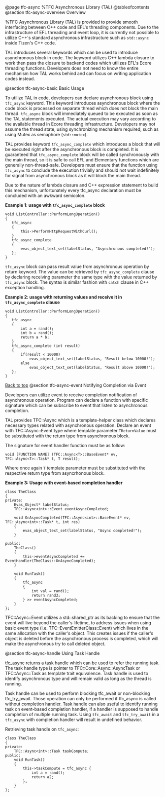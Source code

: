 @page tfc-async %TFC Asynchronous Library (TAL)
@tableofcontents
@section tfc-async-overview Overview

%TFC Asynchronous Library (TAL) is provided to provide smooth interfacing between C++ code and EFL's
threading components. Due to the infrastructure of EFL threading and event loop, it is currently not
possible to utilize C++'s standard asynchronous infrastructure such as `std::async` inside Tizen's
C++ code.

TAL introduces several keywords which can be used to introduce asynchronous block in code. The
keyword utilizes C++ lambda closure to work then pass the closure to backend codes which utilizes
EFL's Ecore threading functions. Developers does not need to know the entire mechanism how TAL
works behind and can focus on writing application codes instead.

@section tfc-async-basic Basic Usage

To utilize TAL in code, developers can declare asynchronous block using `tfc_async` keyword. This
keyword introduces asynchronous block where the code block is processed on separate thread which 
does not block the main thread. `tfc_async` block will immediately queued to be executed as soon
as the TAL statements executed. The actual execution may vary according to the available thread
in Ecore threading infrastructure. Developers may not assume the thread state, using
synchronizing mechanism required, such as using Mutex as semaphore (`std::mutex`).

TAL provides keyword `tfc_async_complete` which introduces a block that will be executed right after
the asynchronous block is completed. It is guaranteed that `tfc_async_complete` block will be called
synchronously with the main thread, so it is safe to call EFL and Elementary functions which are
generally non-thread-safe. Developers must ensure that the function using `tfc_async` to conclude 
the execution trivially and should not wait indefinitely for signal from asynchronous block as it
will block the main thread.

Due to the nature of lambda closure and C++ expression statement to build this mechanism,
unfortunately every tfc_async declaration must be concluded with an awkward semicolon.

__Example 1: usage with `tfc_async_complete` block__
```{.cpp}
void ListController::PerformLongOperation()
{
   tfc_async
   {
       this->PerformHttpRequestWithCurl();
   }
   tfc_async_complete
   {
       evas_object_text_set(labelStatus, "Asynchronous completed!");
   };
}
```

`tfc_async` block can pass result value from asynchronous operation by return keyword. The value can 
be retrieved by `tfc_async_complete` clause by declaring receiving parameter the same type with the 
value returned by `tfc_async` block. The syntax is similar fashion with `catch` clause in C++ 
exception handling.

__Example 2: usage with returning values and receive it in `tfc_async_complete` clause__
```{.cpp}
void ListController::PerformLongOperation()
{
   tfc_async
   {
       int a = rand();
       int b = rand();
       return a * b;
   }
   tfc_async_complete (int result)
   {
       if(result < 10000) 
           evas_object_text_set(labelStatus, "Result below 10000!");
       else
           evas_object_text_set(labelStatus, "Result above 10000!");
   };
}
```
[Back to top](#top)
@section tfc-async-event Notifying Completion via Event

Developers can utilize event to receive completion notification of asynchronous operation. Program
can declare a function with specific signature which can be subscribe to event that listen to
asynchronous completion.

TAL provides TFC::Async which is a template-helper class which declares necessary types related with
asynchronous operation. Declare an event with TFC::Async<TReturnValue>::Event type where template
parameter `TReturnValue` must be substituted with the return type from asynchronous block.

The signature for event handler function must be as follow:
```{.cpp}
void [FUNCTION NAME] (TFC::Async<T>::BaseEvent* ev, TFC::Async<T>::Task* t, T result);
```
Where once again `T` template parameter must be substituted with the respective return type from
asyncrhonous block.

__Example 3: Usage with event-based completion handler__
```{.cpp}
class TheClass
{
private:
    Evas_Object* labelStatus;
    TFC::Async<int>::Event eventAsyncCompleted;

    void OnAsyncCompleted(TFC::Async<int>::BaseEvent* ev, TFC::Async<int>::Task* t, int res)
    {
        evas_object_text_set(labelStatus, "Async completed!");
    }

public:
    TheClass()
    {
        this->eventAsyncCompleted += EventHandler(TheClass::OnAsyncCompleted);
    }

    void RunTask()
    {
        tfc_async
        {
            int val = rand();
            return rand3;
        } >> eventAsyncCompleted;
    }
};
```

TFC::Async::Event utilizes a std::shared_ptr as its backing to ensure that the event will live
beyond the caller's lifetime, to address issues when using basic event type (i.e.
TFC::EventEmitterClass::Event) which lives in the same allocation with the caller's object. This
creates issues if the caller's object is deleted before the asynchronous process is completed, which
will make the asynchronous try to call deleted object.

@section tfc-async-handle Using Task Handle

tfc_async returns a task handle which can be used to refer the running task. The task handle type
is pointer to TFC::Core::Async::AsyncTask or TFC::Async::Task as template trait equivalence.
Task handle is used to identify asynchronous type and will remain valid as long as the thread is
running.

Task handle can be used to perform blocking tfc_await or non-blocking tfc_try_await. Those operation 
can only be performed if tfc_async is called without completion handler. Task handle can also useful 
to identify running task on event-based completion handler, if a handler is supposed to handle
completion of multiple running task. Using `tfc_await` and `tfc_try_await` in a `tfc_async` with 
completion handler will result in undefined behavior.

Retrieving task handle on `tfc_async`:
```{.cpp}
class TheClass
{
private:
    TFC::Async<int>::Task taskCompute;
public:
    void RunTask()
    {
        this->taskCompute = tfc_async {
            int a = rand();
            return a2;
        };
    }
};
```